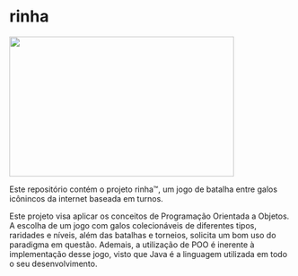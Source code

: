 # rinha

<img height="250" width="400" src="https://github.com/caiojulio/rinha/assets/87271769/44a6a468-8422-4c34-a4a2-b229712920c7"/>


Este repositório contém o projeto rinha™, um jogo de batalha entre galos icônincos da internet baseada em turnos.

Este projeto visa aplicar os conceitos de Programação Orientada a Objetos. A escolha de um jogo com galos colecionáveis de diferentes tipos, raridades e níveis, além das batalhas e torneios, solicita um bom uso do paradigma em questão. Ademais, a utilização de POO é inerente à implementação desse jogo, visto que Java é a linguagem utilizada em todo o seu desenvolvimento.

